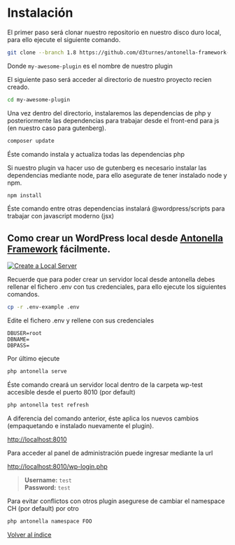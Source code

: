 # Instalación

El primer paso será clonar nuestro repositorio en nuestro disco duro local, para ello ejecute el siguiente comando.

```bash
git clone --branch 1.8 https://github.com/d3turnes/antonella-framework-for-wp my-awesome-plugin
```
Donde `my-awesome-plugin` es el nombre de nuestro plugin

El siguiente paso será acceder al directorio de nuestro proyecto recien creado.

```bash
cd my-awesome-plugin
```

Una vez dentro del directorio, instalaremos las dependencias de php y posteriormente las dependencias para
trabajar desde el front-end para js (en nuestro caso para gutenberg).

```bash
composer update
```

Éste comando instala y actualiza todas las dependencias php

Si nuestro plugin va hacer uso de gutenberg es necesario instalar las dependencias mediante node, para ello asegurate
de tener instalado node y npm.

```bash
npm install
```

Éste comando entre otras dependencias instalará @wordpress/scripts para trabajar con javascript moderno (jsx)

## Como crear un WordPress local desde [Antonella Framework](https://antonellaframework.com/documentacion/) fácilmente.

[![Create a Local Server](http://i3.ytimg.com/vi/An4t8LKX2-I/maxresdefault.jpg)](https://www.youtube.com/watch?v=An4t8LKX2-I)

Recuerde que para poder crear un servidor local desde antonella debes rellenar el fichero .env con tus credenciales,
para ello ejecute los siguientes comandos.

```bash
cp -r .env-example .env
```

Edite el fichero .env y rellene con sus credenciales

```text
DBUSER=root
DBNAME=
DBPASS=
```

Por último ejecute

```bash
php antonella serve
```

Éste comando creará un servidor local dentro de la carpeta wp-test accesible desde el puerto 8010 (por default)

```bash
php antonella test refresh
```

A diferencia del comando anterior, éste aplica los nuevos cambios (empaquetando e instalado 
nuevamente el plugin).

[http://localhost:8010](http://localhost:8010)

Para acceder al panel de administración puede ingresar mediante la url

[http://localhost:8010/wp-login.php](http://localhost:8010/wp-login.php)

> **Username:** `test`  
> **Password:** `test`

Para evitar conflictos con otros plugin asegurese de cambiar el namespace CH (por default) por otro

```bash
php antonella namespace FOO
```

[Volver al índice](https://github.com/d3turnes/antonella-framework-for-wp/tree/1.8/docs/readme.md)